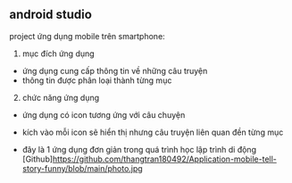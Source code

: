 ## android studio
project ứng dụng mobile trên smartphone:
1. mục đích ứng dụng
- ứng dụng cung cấp thông tin về những câu truyện
- thông tin được phân loại thành từng mục

2. chức năng ứng dụng
- ứng dụng có icon tương ứng với câu chuyện
- kích vào mỗi icon sẽ hiển thị nhưng câu truyện liên quan đền từng mục

- đây là 1 ứng dụng đơn giản trong quá trình học lập trình di động
 [Github]https://github.com/thangtran180492/Application-mobile-tell-story-funny/blob/main/photo.jpg
